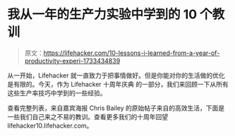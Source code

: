 # 我从一年的生产力实验中学到的 10 个教训

> 原文：<https://lifehacker.com/10-lessons-i-learned-from-a-year-of-productivity-experi-1733434839>

从一开始，Lifehacker 就一直致力于把事情做好。但是你能对你的生活做的优化是有限的。今天，作为 Lifehacker 十周年庆典 的一部分，我们来回顾一下从所有这些生产率技巧中学到的一些经验。



查看完整列表，来自嘉宾海报 Chris Bailey 的原始帖子来自的高效生活，下面是一些我们自己来之不易的教训。查看更多我们的十周年回望 lifehacker10.lifehacker.com。